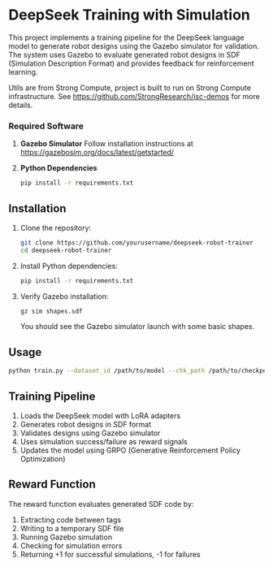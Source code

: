 # DeepSeek Training with Simulation

This project implements a training pipeline for the DeepSeek language model to generate robot designs using the Gazebo simulator for validation. The system uses Gazebo to evaluate generated robot designs in SDF (Simulation Description Format) and provides feedback for reinforcement learning.

Utils are from Strong Compute, project is built to run on Strong Compute infrastructure. See https://github.com/StrongResearch/isc-demos for more details.


### Required Software

1. **Gazebo Simulator**
Follow installation instructions at https://gazebosim.org/docs/latest/getstarted/

2. **Python Dependencies**
   ```bash
   pip install -r requirements.txt
   ```

## Installation

1. Clone the repository:
   ```bash
   git clone https://github.com/yourusername/deepseek-robot-trainer
   cd deepseek-robot-trainer
   ```

2. Install Python dependencies:
   ```bash
   pip install -r requirements.txt
   ```

3. Verify Gazebo installation:
   ```bash
   gz sim shapes.sdf
   ```
   You should see the Gazebo simulator launch with some basic shapes.

## Usage
   ```bash
   python train.py --dataset_id /path/to/model --chk_path /path/to/checkpoints
   ```

## Training Pipeline

1. Loads the DeepSeek model with LoRA adapters
2. Generates robot designs in SDF format
3. Validates designs using Gazebo simulator
4. Uses simulation success/failure as reward signals
5. Updates the model using GRPO (Generative Reinforcement Policy Optimization)

## Reward Function

The reward function evaluates generated SDF code by:
1. Extracting code between <answer> tags
2. Writing to a temporary SDF file
3. Running Gazebo simulation
4. Checking for simulation errors
5. Returning +1 for successful simulations, -1 for failures

